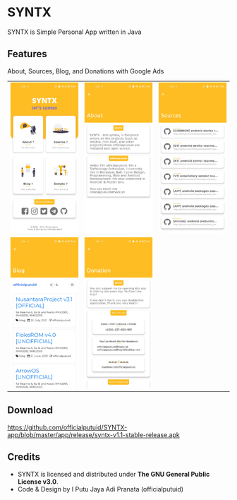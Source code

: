 # SYNTX
SYNTX is Simple Personal App written in Java

## Features ##
About, Sources, Blog, and Donations with Google Ads

| | | |
|:-------------------------:|:-------------------------:|:-------------------------:|
|<img width="1604" src="assets/ss1.jpg">|<img width="1604" src="assets/ss2.jpg">|<img width="1604" src="assets/ss3.jpg">|
|<img width="1604" src="assets/ss4.jpg">|<img width="1604" src="assets/ss5.jpg">

## Download ##
https://github.com/officialputuid/SYNTX-app/blob/master/app/release/syntx-v1.1-stable-release.apk

## Credits ##
* SYNTX is licensed and distributed under **The GNU General Public License v3.0**.
* Code & Design by I Putu Jaya Adi Pranata (officialputuid)
